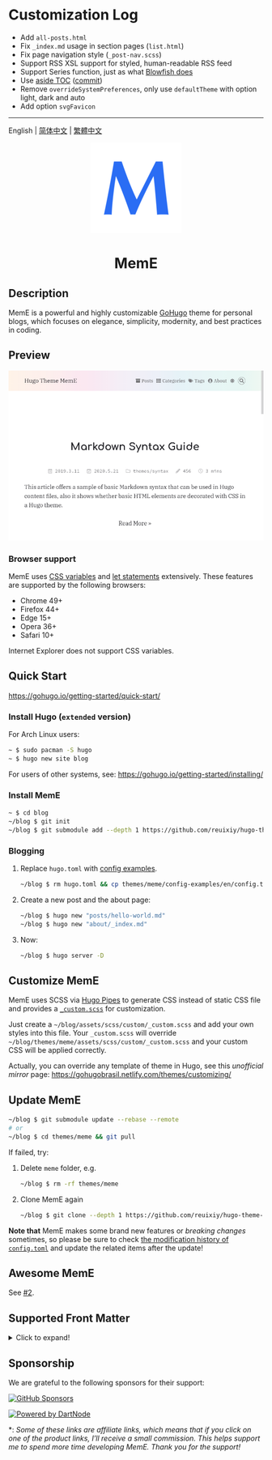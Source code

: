 # Customization Log

- Add `all-posts.html`
- Fix `_index.md` usage in section pages (`list.html`)
- Fix page navigation style (`_post-nav.scss`)
- Support RSS XSL support for styled, human-readable RSS feed
- Support Series function, just as what [Blowfish does](https://blowfish.page/docs/series/)
- Use [aside TOC](https://github.com/reuixiy/hugo-theme-meme/issues/368) ([commit](https://github.com/ZhenShuo2021/hugo-theme-meme/commit/468d292adf5dd1eb306c4e313ee926af75d72abc#diff-4b040166a27bdb12816088bfa3f4f2a0be2b72223e3eacae469a67dcdfac9c3d))
- Remove `overrideSystemPreferences`, only use `defaultTheme` with option light, dark and auto
- Add option `svgFavicon`

---

English |
[简体中文](https://github.com/reuixiy/hugo-theme-meme/blob/master/README.zh-cn.md) |
[繁體中文](https://github.com/reuixiy/hugo-theme-meme/blob/master/README.zh-tw.md)

<div align="center"><img src="https://raw.githubusercontent.com/reuixiy/hugo-theme-meme/master/static/icons/apple-touch-icon.png" /></div>

# <div align="center">MemE</div>

## Description

MemE is a powerful and highly customizable [GoHugo](https://github.com/gohugoio/hugo) theme for personal blogs, which focuses on elegance, simplicity, modernity, and best practices in coding.

## Preview

[![tn.png](https://raw.githubusercontent.com/reuixiy/hugo-theme-meme/master/images/tn.png)](https://io-oi.me/hugo-theme-meme/)

### Browser support

MemE uses [CSS variables](https://developer.mozilla.org/en-US/docs/Web/CSS/Using_CSS_custom_properties) and [let statements](https://developer.mozilla.org/en-US/docs/Web/JavaScript/Reference/Statements/let) extensively. These features are supported by the following browsers:

- Chrome 49+
- Firefox 44+
- Edge 15+
- Opera 36+
- Safari 10+

Internet Explorer does not support CSS variables.

## Quick Start

https://gohugo.io/getting-started/quick-start/

### Install Hugo (`extended` version)

For Arch Linux users:

```sh
~ $ sudo pacman -S hugo
~ $ hugo new site blog
```

For users of other systems, see: https://gohugo.io/getting-started/installing/

### Install MemE

```sh
~ $ cd blog
~/blog $ git init
~/blog $ git submodule add --depth 1 https://github.com/reuixiy/hugo-theme-meme.git themes/meme
```

### Blogging

1. Replace `hugo.toml` with [config examples](https://github.com/reuixiy/hugo-theme-meme/blob/master/config-examples/en/config.toml).

   ```sh
   ~/blog $ rm hugo.toml && cp themes/meme/config-examples/en/config.toml config.toml
   ```

2. Create a new post and the about page:

   ```sh
   ~/blog $ hugo new "posts/hello-world.md"
   ~/blog $ hugo new "about/_index.md"
   ```

3. Now:

   ```sh
   ~/blog $ hugo server -D
   ```

## Customize MemE

MemE uses SCSS via [Hugo Pipes](https://gohugo.io/hugo-pipes/introduction/) to generate CSS instead of static CSS file and provides a [`_custom.scss`](https://github.com/reuixiy/hugo-theme-meme/blob/master/assets/scss/custom/_custom.scss) for customization.

Just create a `~/blog/assets/scss/custom/_custom.scss` and add your own styles into this file. Your `_custom.scss` will override `~/blog/themes/meme/assets/scss/custom/_custom.scss` and your custom CSS will be applied correctly.

Actually, you can override any template of theme in Hugo, see this *unofficial mirror* page: https://gohugobrasil.netlify.com/themes/customizing/

## Update MemE

```sh
~/blog $ git submodule update --rebase --remote
# or
~/blog $ cd themes/meme && git pull
```

If failed, try:

1. Delete `meme` folder, e.g.

   ```sh
   ~/blog $ rm -rf themes/meme
   ```

2. Clone MemE again

   ```sh
   ~/blog $ git clone --depth 1 https://github.com/reuixiy/hugo-theme-meme.git themes/meme
   ```

**Note that** MemE makes some brand new features or *breaking changes* sometimes, so please be sure to check [the modification history of `config.toml`](https://github.com/reuixiy/hugo-theme-meme/commits/master/config-examples) and update the related items after the update!

## Awesome MemE

See [#2](https://github.com/reuixiy/hugo-theme-meme/issues/2).

## Supported Front Matter

<details>
  <summary>Click to expand!</summary>

  | Name                                        | Description                                                                                              | Notes                                                                        |
  | ------------------------------------------- | -------------------------------------------------------------------------------------------------------- | ---------------------------------------------------------------------------- |
  | title                                       | \*                                                                                                       | string                                                                       |
  | linkTitle                                   | \*                                                                                                       | string                                                                       |
  | subtitle                                    | displayed below the title                                                                                | string, Markdown supported                                                   |
  | date                                        | \*                                                                                                       | string                                                                       |
  | lastmod                                     | \*                                                                                                       | string                                                                       |
  | publishDate                                 | \*                                                                                                       | string                                                                       |
  | expiryDate                                  | \*                                                                                                       | string                                                                       |
  | `<taxonomies>` eg: categories, tags, series | \*                                                                                                       | array                                                                        |
  | description                                 | \*                                                                                                       | string, Markdown supported                                                   |
  | summary                                     | \*                                                                                                       | string, Markdown supported                                                   |
  | images                                      | \*                                                                                                       | array                                                                        |
  | slug                                        | \*                                                                                                       | string                                                                       |
  | url                                         | \*                                                                                                       | string                                                                       |
  | draft                                       | \*                                                                                                       | boolean                                                                      |
  | isCJKLanguage                               | \*                                                                                                       | boolean                                                                      |
  | weight                                      | \*                                                                                                       | integer                                                                      |
  | type                                        | \*                                                                                                       | string, if equal to "poetry", will use a special layout for it               |
  | layout                                      | \*                                                                                                       | string                                                                       |
  | outputs                                     | \*                                                                                                       | array                                                                        |
  | aliases                                     | \*                                                                                                       | array                                                                        |
  | markup                                      | \*                                                                                                       | string                                                                       |
  | hideInHomepage                              | hide this post in homepage posts list                                                                    | boolean, valid for "posts" homepage with `enableHideInHomepage` enabled      |
  | languageCode                                | add `lang` attribute with this value to `<article>`                                                      | string                                                                       |
  | meta                                        | set `false` to disable post-meta                                                                         | boolean, override `enablePostMeta` in `config.toml`                          |
  | displayPublishedDate                        | display published date in post-meta                                                                      | boolean, override `displayPublishedDate` in `config.toml`                    |
  | displayModifiedDate                         | display modified date in post-meta                                                                       | boolean, override `displayModifiedDate` in `config.toml`                     |
  | displayExpiryDate                           | display expiry date in post-meta                                                                         | boolean, override `displayExpiryDate` in `config.toml`                       |
  | displayCategory                             | display category in post-meta                                                                            | boolean, override `displayCategory` in `config.toml`                         |
  | displayWordCount                            | display word count in post-meta                                                                          | boolean, override `displayWordCount` in `config.toml`                        |
  | displayReadingTime                          | display reading time in post-meta                                                                        | boolean, override `displayReadingTime` in `config.toml`                      |
  | displayBusuanziPagePV                       | display page views in post-meta                                                                          | boolean, override `displayBusuanziPagePV` in `config.toml`                   |
  | toc                                         | display TOC                                                                                              | boolean, override `enableTOC` in `config.toml`                               |
  | tocNum                                      | display TOC number                                                                                       | boolean, override `displayTOCNum` in `config.toml`                           |
  | anchor                                      | enable headings anchor                                                                                   | boolean, override `enableHeadingsAnchor` in `config.toml`                    |
  | displayCopyright                            | display post-copyright                                                                                   | boolean, override `displayPostCopyright` in `config.toml`                    |
  | badge                                       | display updated-badge                                                                                    | boolean, override `displayUpdatedBadge` in `config.toml`                     |
  | gitinfo                                     | display post-gitinfo                                                                                     | boolean, override `displayPostGitInfo` in `config.toml`                      |
  | share                                       | display post-share                                                                                       | boolean, override `displayPostShare` in `config.toml`                        |
  | related                                     | display related-posts                                                                                    | boolean, override `displayRelatedPosts` in `config.toml`                     |
  | katex                                       | add KaTeX support                                                                                        | boolean, override `enableKaTeX` in `config.toml`                             |
  | mathjax                                     | add MathJax support                                                                                      | boolean, override `enableMathJax` in `config.toml`                           |
  | mermaid                                     | add Mermaid support                                                                                      | boolean, override `enableMermaid` in `config.toml`                           |
  | comments                                    | set `false` to disable comments in mainSections or set `true` to enable comments in non-mainSections     | boolean                                                                      |
  | smallCaps                                   | small caps?                                                                                              | boolean, override `enableSmallCaps` in `config.toml`                         |
  | dropCap                                     | drop cap?                                                                                                | boolean, override `enableDropCap` in `config.toml`                           |
  | dropCapAfterHr                              | drop cap after every horizontal rule tag?                                                                | boolean, override `enableDropCapAfterHr` in `config.toml`                    |
  | deleteHrBeforeDropCap                       | delete horizontal rule tag before drop cap?                                                              | boolean, override `deleteHrBeforeDropCap` in `config.toml`                   |
  | indent                                      | indent instead of margin?                                                                                | boolean, override `paragraphStyle` in `config.toml`                          |
  | indentFirstParagraph                        | indent the first paragraph?                                                                              | boolean, override `indentFirstParagraph` in `config.toml`                    |
  | align                                       | normal, justify, center                                                                                  | string, if equal to "normal", will override `enableJustify` in `config.toml` |
  | original                                    | original? You can add the following 8 terms if you set `false`. The `author` is required, other optional | boolean, override `original` in `config.toml`                                |
  | author                                      | author of original post                                                                                  | string                                                                       |
  | link                                        | link of original post                                                                                    | string, URL                                                                  |
  | copyright                                   | license of the post                                                                                      | string, Markdown supported                                                   |
  | website                                     | author’s website                                                                                         | string                                                                       |
  | email                                       | author’s email                                                                                           | string                                                                       |
  | motto                                       | author’s description                                                                                     | string                                                                       |
  | avatar                                      | author’s avatar                                                                                          | string, URL                                                                  |
  | twitter                                     | author’s twitter id                                                                                      | string                                                                       |
  | fediverse                                   | author’s fediverse id                                                                                    | string                                                                       |
  | disqus_url                                  | \*                                                                                                       | string, if not set, will use `Permalink` as default                          |
  | disqus_identifier                           | \*                                                                                                       | string, if not set, will use `RelPermalink` as default                       |
  | disqus_title                                | \*                                                                                                       | string, if not set, will use `Title` as default                              |

  \*: see https://gohugo.io/content-management/front-matter/
      and https://gohugo.io/templates/internal/#configure-disqus
</details>

## Sponsorship

We are grateful to the following sponsors for their support:

[![GitHub Sponsors](https://img.shields.io/github/sponsors/reuixiy?style=social)](https://github.com/sponsors/reuixiy)

[![Powered by DartNode](https://dartnode.com/branding/DN-Open-Source-sm.png)](https://dartnode.com?aff=QuirkyKoala717 "Powered by DartNode - Free VPS for Open Source")

*: *Some of these links are affiliate links, which means that if you click on one of the product links, I’ll receive a small commission. This helps support me to spend more time developing MemE. Thank you for the support!*
